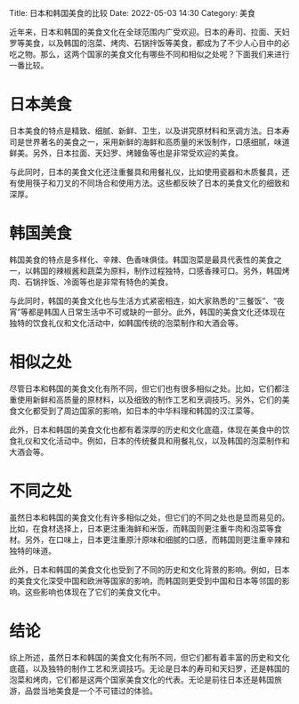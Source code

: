Title: 日本和韩国美食的比较
Date: 2022-05-03 14:30
Category: 美食

近年来，日本和韩国的美食文化在全球范围内广受欢迎。日本的寿司、拉面、天妇罗等美食，以及韩国的泡菜、烤肉、石锅拌饭等美食，都成为了不少人心目中的必吃之物。那么，这两个国家的美食文化有哪些不同和相似之处呢？下面我们来进行一番比较。

# 日本美食

日本美食的特点是精致、细腻、新鲜、卫生，以及讲究原材料和烹调方法。日本寿司是世界著名的美食之一，采用新鲜的海鲜和高质量的米饭制作，口感细腻，味道鲜美。另外，日本拉面、天妇罗、烤鳗鱼等也是非常受欢迎的美食。

与此同时，日本的美食文化还注重餐具和用餐礼仪，比如使用瓷器和木质餐具，还有使用筷子和刀叉的不同场合和使用方法。这些都反映了日本的美食文化的细致和深厚。

# 韩国美食

韩国美食的特点是多样化、辛辣、色香味俱佳。韩国泡菜是最具代表性的美食之一，以韩国的辣椒酱和蔬菜为原料，制作过程独特，口感香辣可口。另外，韩国烤肉、石锅拌饭、冷面等也是非常有特色的美食。

与此同时，韩国的美食文化也与生活方式紧密相连，如大家熟悉的“三餐饭”、“夜宵”等都是韩国人日常生活中不可或缺的一部分。此外，韩国的美食文化还体现在独特的饮食礼仪和文化活动中，如韩国传统的泡菜制作和大酒会等。

# 相似之处

尽管日本和韩国的美食文化有所不同，但它们也有很多相似之处。比如，它们都注重使用新鲜和高质量的原材料，以及细致的制作工艺和烹调技巧。另外，它们的美食文化都受到了周边国家的影响，如日本的中华料理和韩国的汉江菜等。

此外，日本和韩国的美食文化也都有着深厚的历史和文化底蕴，体现在美食中的饮食礼仪和文化活动中。例如，日本的传统餐具和用餐礼仪，以及韩国的泡菜制作和大酒会等。

# 不同之处

虽然日本和韩国的美食文化有许多相似之处，但它们的不同之处也是显而易见的。比如，在食材选择上，日本更注重海鲜和米饭，而韩国则更注重牛肉和泡菜等食材。另外，在口味上，日本更注重原汁原味和细腻的口感，而韩国则更注重辛辣和独特的味道。

此外，日本和韩国的美食文化也受到了不同的历史和文化背景的影响。例如，日本的美食文化深受中国和欧洲等国家的影响，而韩国则更受到中国和日本等邻国的影响。这些影响也体现在了它们的美食文化中。

# 结论

综上所述，虽然日本和韩国的美食文化有所不同，但它们都有着丰富的历史和文化底蕴，以及独特的制作工艺和烹调技巧。无论是日本的寿司和天妇罗，还是韩国的泡菜和烤肉，它们都是这两个国家美食文化的代表。无论是前往日本还是韩国旅游，品尝当地美食是一个不可错过的体验。